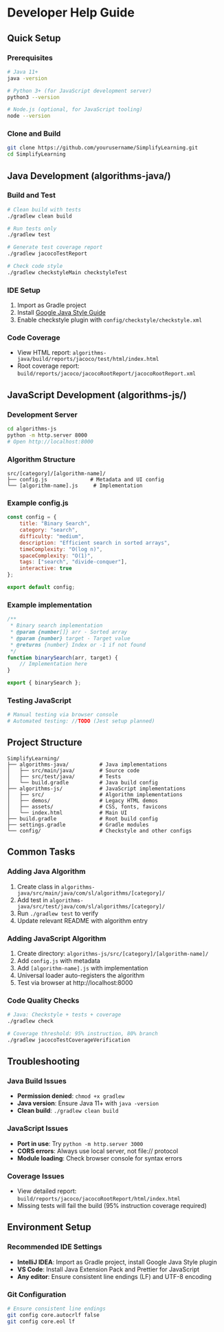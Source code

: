 # Developer Help Guide

## Quick Setup

### Prerequisites
```bash
# Java 11+
java -version

# Python 3+ (for JavaScript development server)
python3 --version

# Node.js (optional, for JavaScript tooling)
node --version
```

### Clone and Build
```bash
git clone https://github.com/yourusername/SimplifyLearning.git
cd SimplifyLearning
```

## Java Development (algorithms-java/)

### Build and Test
```bash
# Clean build with tests
./gradlew clean build

# Run tests only
./gradlew test

# Generate test coverage report
./gradlew jacocoTestReport

# Check code style
./gradlew checkstyleMain checkstyleTest
```

### IDE Setup
1. Import as Gradle project
2. Install [Google Java Style Guide](https://github.com/google/styleguide) 
3. Enable checkstyle plugin with `config/checkstyle/checkstyle.xml`

### Code Coverage
- View HTML report: `algorithms-java/build/reports/jacoco/test/html/index.html`
- Root coverage report: `build/reports/jacoco/jacocoRootReport/jacocoRootReport.xml`

## JavaScript Development (algorithms-js/)

### Development Server
```bash
cd algorithms-js
python -m http.server 8000
# Open http://localhost:8000
```

### Algorithm Structure
```
src/[category]/[algorithm-name]/
├── config.js              # Metadata and UI config
└── [algorithm-name].js     # Implementation
```

### Example config.js
```javascript
const config = {
    title: "Binary Search",
    category: "search",
    difficulty: "medium",
    description: "Efficient search in sorted arrays",
    timeComplexity: "O(log n)",
    spaceComplexity: "O(1)",
    tags: ["search", "divide-conquer"],
    interactive: true
};

export default config;
```

### Example implementation
```javascript
/**
 * Binary search implementation
 * @param {number[]} arr - Sorted array
 * @param {number} target - Target value
 * @returns {number} Index or -1 if not found
 */
function binarySearch(arr, target) {
    // Implementation here
}

export { binarySearch };
```

### Testing JavaScript
```bash
# Manual testing via browser console
# Automated testing: //TODO (Jest setup planned)
```

## Project Structure

```
SimplifyLearning/
├── algorithms-java/          # Java implementations
│   ├── src/main/java/        # Source code
│   ├── src/test/java/        # Tests
│   └── build.gradle          # Java build config
├── algorithms-js/            # JavaScript implementations
│   ├── src/                  # Algorithm implementations
│   ├── demos/                # Legacy HTML demos
│   ├── assets/               # CSS, fonts, favicons
│   └── index.html            # Main UI
├── build.gradle              # Root build config
├── settings.gradle           # Gradle modules
└── config/                   # Checkstyle and other configs
```

## Common Tasks

### Adding Java Algorithm
1. Create class in `algorithms-java/src/main/java/com/sl/algorithms/[category]/`
2. Add test in `algorithms-java/src/test/java/com/sl/algorithms/[category]/`
3. Run `./gradlew test` to verify
4. Update relevant README with algorithm entry

### Adding JavaScript Algorithm
1. Create directory: `algorithms-js/src/[category]/[algorithm-name]/`
2. Add `config.js` with metadata
3. Add `[algorithm-name].js` with implementation
4. Universal loader auto-registers the algorithm
5. Test via browser at http://localhost:8000

### Code Quality Checks
```bash
# Java: Checkstyle + tests + coverage
./gradlew check

# Coverage threshold: 95% instruction, 80% branch
./gradlew jacocoTestCoverageVerification
```

## Troubleshooting

### Java Build Issues
- **Permission denied**: `chmod +x gradlew`
- **Java version**: Ensure Java 11+ with `java -version`
- **Clean build**: `./gradlew clean build`

### JavaScript Issues
- **Port in use**: Try `python -m http.server 3000`
- **CORS errors**: Always use local server, not file:// protocol
- **Module loading**: Check browser console for syntax errors

### Coverage Issues
- View detailed report: `build/reports/jacoco/jacocoRootReport/html/index.html`
- Missing tests will fail the build (95% instruction coverage required)

## Environment Setup

### Recommended IDE Settings
- **IntelliJ IDEA**: Import as Gradle project, install Google Java Style plugin
- **VS Code**: Install Java Extension Pack and Prettier for JavaScript
- **Any editor**: Ensure consistent line endings (LF) and UTF-8 encoding

### Git Configuration
```bash
# Ensure consistent line endings
git config core.autocrlf false
git config core.eol lf
```
